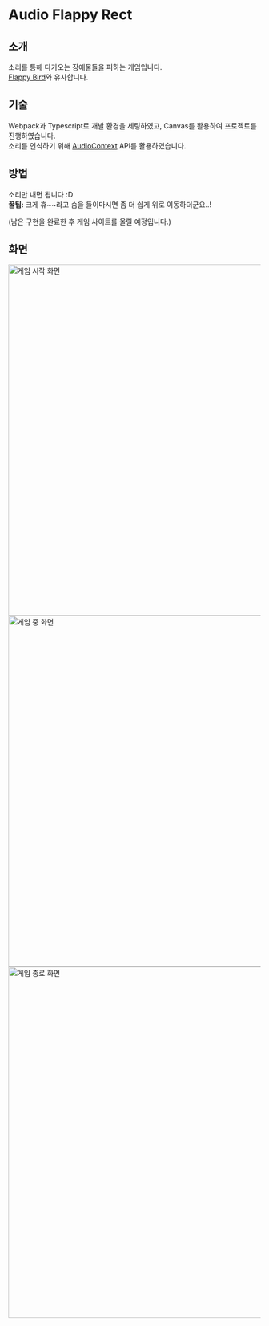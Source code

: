 # Audio Flappy Rect

## 소개

소리를 통해 다가오는 장애물들을 피하는 게임입니다.<br>
[Flappy Bird](https://flappybird.io/)와 유사합니다.

## 기술

Webpack과 Typescript로 개발 환경을 세팅하였고, Canvas를 활용하여 프로젝트를 진행하였습니다.<br>
소리를 인식하기 위해 [AudioContext](https://developer.mozilla.org/ko/docs/Web/API/AudioContext) API를 활용하였습니다.

## 방법

소리만 내면 됩니다 :D<br>
**꿀팁:** 크게 휴~~라고 숨을 들이마시면 좀 더 쉽게 위로 이동하더군요..!

(남은 구현을 완료한 후 게임 사이트를 올릴 예정입니다.)

## 화면

<img width="700" alt="게임 시작 화면" src="https://user-images.githubusercontent.com/23455736/95011485-011f5f80-066c-11eb-9a9f-cf27906ee83c.png">

<img width="700" alt="게임 중 화면" src="https://user-images.githubusercontent.com/23455736/95011515-2613d280-066c-11eb-9cd6-1f058626928e.png">

<img width="700" alt="게임 종료 화면" src="https://user-images.githubusercontent.com/23455736/95011624-e8fc1000-066c-11eb-91c4-ba5c1f6a1334.png">
